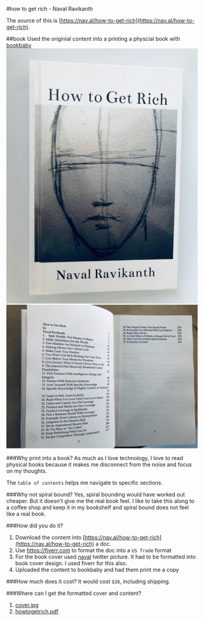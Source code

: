 #how to get rich - Naval Ravikanth

The source of this is [https://nav.al/how-to-get-rich](https://nav.al/how-to-get-rich). 

##book
Used the originial content into a printing a physcial book with [bookbaby](https://www.bookbaby.com/)
![](./cover.jpg)
![](./toc.jpg)

###Why print into a book? 
As much as I love technology, I love to read physical books because it makes me disconnect from the noise and focus on my thoughts.

The `table of contents` helps me navigate to specific sections.


###Why not spiral bound?
Yes, spiral bounding would have worked out cheaper. But it doesn't give me the real book feel. I like to take this along to a coffee shop and keep it in my bookshelf and spiral bound does not feel like a real book.

###How did you do it?

1. Download the content into  [https://nav.al/how-to-get-rich](https://nav.al/how-to-get-rich) a doc.
2. Use https://fiverr.com to format the doc into a  `US Trade` format
3. For the book cover used [naval](https://twitter.com/naval) twitter picture. It had to be formatted into book cover design. I used fiverr for this also.
4. Uploaded the content to bookbaby and had them print me a copy

###How much does it cost?
It would cost `$38`, including shipping. 

###Where can I get the formatted cover and content?
1. [cover.jpg](./cover.jpg)
2. [howtogetrich.pdf](./howtogetrich.pdf)

